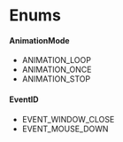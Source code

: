 # Enums #

#### AnimationMode ####
- ANIMATION_LOOP
- ANIMATION_ONCE
- ANIMATION_STOP

#### EventID ####
- EVENT_WINDOW_CLOSE
- EVENT_MOUSE_DOWN
